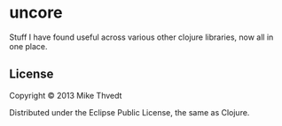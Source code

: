 # uncore

Stuff I have found useful across various other clojure libraries,
now all in one place.

## License

Copyright © 2013 Mike Thvedt

Distributed under the Eclipse Public License, the same as Clojure.
